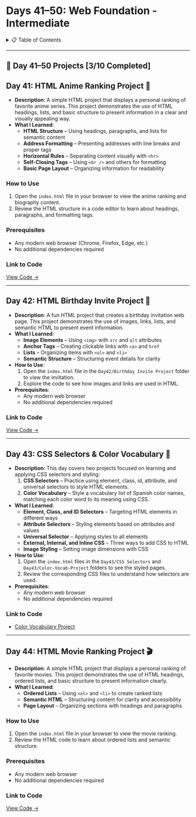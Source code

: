 <a name="day-41-50"></a>

# Days 41–50: Web Foundation - Intermediate

<details>
<summary>📋 Table of Contents</summary>

- [Days 41–50: Web Foundation - Intermediate](#days-4150-web-foundation---intermediate)
  - [Day 41: HTML Anime Ranking Project 🌸](#day-41-html-anime-ranking-project-)
  - [Day 42: HTML Birthday Invite Project 🎂](#day-42-html-birthday-invite-project-)
  - [Day 43: CSS Selectors \& Color Vocabulary 🎨](#day-43-css-selectors--color-vocabulary-)
  - [Day 44: HTML Movie Ranking Project 🎬](#day-44-html-movie-ranking-project-)

</details>

---

## 📅 Day 41–50 Projects [3/10 Completed]

<a name="day-41-html-anime-ranking-project"></a>

## Day 41: HTML Anime Ranking Project 🌸

- **Description**: A simple HTML project that displays a personal ranking of favorite anime series. This project demonstrates the use of HTML headings, lists, and basic structure to present information in a clear and visually appealing way.
- **What I Learned**:
  - **HTML Structure** – Using headings, paragraphs, and lists for semantic content
  - **Address Formatting** – Presenting addresses with line breaks and proper tags
  - **Horizontal Rules** – Separating content visually with `<hr>`
  - **Self-Closing Tags** – Using `<br />` and others for formatting
  - **Basic Page Layout** – Organizing information for readability

### How to Use

1. Open the `index.html` file in your browser to view the anime ranking and biography content.
2. Review the HTML structure in a code editor to learn about headings, paragraphs, and formatting tags.

### Prerequisites

- Any modern web browser (Chrome, Firefox, Edge, etc.)
- No additional dependencies required

### Link to Code

[View Code →](Day41/Anime%20Ranking%20Project/index.html)

---

<a name="day-42-html-birthday-invite-project"></a>

## Day 42: HTML Birthday Invite Project 🎂

- **Description**: A fun HTML project that creates a birthday invitation web page. This project demonstrates the use of images, links, lists, and semantic HTML to present event information.
- **What I Learned**:
  - **Image Elements** – Using `<img>` with `src` and `alt` attributes
  - **Anchor Tags** – Creating clickable links with `<a>` and `href`
  - **Lists** – Organizing items with `<ul>` and `<li>`
  - **Semantic Structure** – Structuring event details for clarity
- **How to Use**:
  1. Open the `index.html` file in the `Day42/Birthday Invite Project` folder to view the invitation.
  2. Explore the code to see how images and links are used in HTML.
- **Prerequisites**:
  - Any modern web browser
  - No additional dependencies required

### Link to Code

[View Code →](Day42/Birthday%20Invite%20Project/index.html)

---

<a name="day-43-css-selectors--color-vocabulary"></a>

## Day 43: CSS Selectors & Color Vocabulary 🎨

- **Description**: This day covers two projects focused on learning and applying CSS selectors and styling:
  1. **CSS Selectors** – Practice using element, class, id, attribute, and universal selectors to style HTML elements.
  2. **Color Vocabulary** – Style a vocabulary list of Spanish color names, matching each color word to its meaning using CSS.
- **What I Learned**:
  - **Element, Class, and ID Selectors** – Targeting HTML elements in different ways
  - **Attribute Selectors** – Styling elements based on attributes and values
  - **Universal Selector** – Applying styles to all elements
  - **External, Internal, and Inline CSS** – Three ways to add CSS to HTML
  - **Image Styling** – Setting image dimensions with CSS
- **How to Use**:
  1. Open the `index.html` files in the `Day43/CSS Selectors` and `Day43/Color-Vocab-Project` folders to see the styled pages.
  2. Review the corresponding CSS files to understand how selectors are used.
- **Prerequisites**:
  - Any modern web browser
  - No additional dependencies required

### Link to Code
- [Color Vocabulary Project](Day43/Color-Vocab-Project/index.html)

---
<a name="day-44-html-movie-ranking-project"></a>

## Day 44: HTML Movie Ranking Project 🎬

- **Description**: A simple HTML project that displays a personal ranking of favorite movies. This project demonstrates the use of HTML headings, ordered lists, and basic structure to present information clearly.
- **What I Learned**:
  - **Ordered Lists** – Using `<ol>` and `<li>` to create ranked lists
  - **Semantic HTML** – Structuring content for clarity and accessibility
  - **Page Layout** – Organizing sections with headings and paragraphs

### How to Use

1. Open the `index.html` file in your browser to view the movie ranking.
2. Review the HTML code to learn about ordered lists and semantic structure.

### Prerequisites

- Any modern web browser
- No additional dependencies required

### Link to Code

[View Code →](./Day44/Motivation%20Meme%20Project/index.html)
<!-- Add days 42-50 as it complete -->
